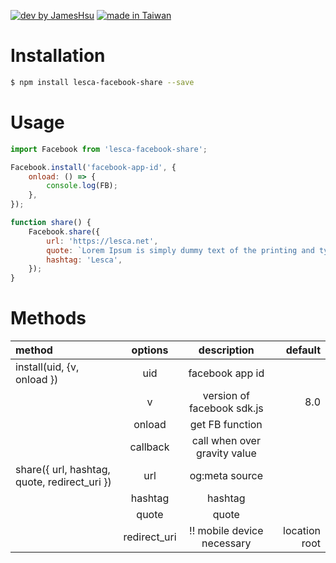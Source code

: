 [![dev by JamesHsu](https://img.shields.io/badge/Dev%20by-Jameshsu1125-green)](https://github.com/jameshsu1125/) [![made in Taiwan](https://img.shields.io/badge/Made%20in-Taiwan-orange)](https://github.com/jameshsu1125/)

# Installation

```sh
$ npm install lesca-facebook-share --save
```

# Usage

```javascript
import Facebook from 'lesca-facebook-share';

Facebook.install('facebook-app-id', {
	onload: () => {
		console.log(FB);
	},
});

function share() {
	Facebook.share({
		url: 'https://lesca.net',
		quote: `Lorem Ipsum is simply dummy text of the printing and typesetting industry. Lorem Ipsum has been the industry's standard dummy text ever since the 1500s, when an unknown printer took a galley of type and scrambled it to make a type specimen book. It has survived not only five centuries, but also the leap into electronic typesetting, remaining essentially unchanged. It was popularised in the 1960s with the release of Letraset sheets containing Lorem Ipsum passages, and more recently with desktop publishing software like Aldus PageMaker including versions of Lorem Ipsum.`,
		hashtag: 'Lesca',
	});
}
```

# Methods

| method                                       |   options    |         description          |       default |
| :------------------------------------------- | :----------: | :--------------------------: | ------------: |
| install(uid, {v, onload })                   |     uid      |       facebook app id        |               |
|                                              |      v       |  version of facebook sdk.js  |           8.0 |
|                                              |    onload    |       get FB function        |               |
|                                              |   callback   | call when over gravity value |               |
| share({ url, hashtag, quote, redirect_uri }) |     url      |        og:meta source        |               |
|                                              |   hashtag    |           hashtag            |               |
|                                              |    quote     |            quote             |               |
|                                              | redirect_uri |  !! mobile device necessary  | location root |
